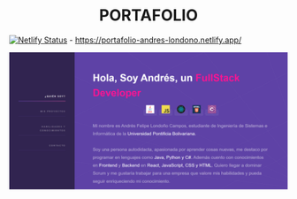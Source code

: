 <h1 align="center"> PORTAFOLIO </h1>


[![Netlify Status](https://api.netlify.com/api/v1/badges/c59ef0db-1d79-4f6f-a5a3-7386bdd345bd/deploy-status)](https://app.netlify.com/sites/portafolio-andres-londono/deploys) -  https://portafolio-andres-londono.netlify.app/

![Part 1](https://github.com/ApidriuC/Portafolio_Ing_Andres/blob/main/images/Captura.PNG)
